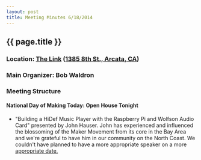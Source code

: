 ```yaml
---
layout: post
title: Meeting Minutes 6/18/2014
---
```


## {{ page.title }}
### Location: [The Link](http://the-link.us/) ([1385 8th St., Arcata, CA](http://goo.gl/maps/j8Ss2))
### Main Organizer: Bob Waldron
### Meeting Structure
#### National Day of Making Today: Open House Tonight
* "Building a HiDef Music Player with the Raspberry Pi and Wolfson Audio Card" presented by John Hauser. John has experienced and influenced the blossoming of the Maker Movement from its core in the Bay Area and we're grateful to have him in our community on the North Coast. We couldn't have planned to have a more appropriate speaker on a more [appropriate date.](http://www.whitehouse.gov/maker-faire)
